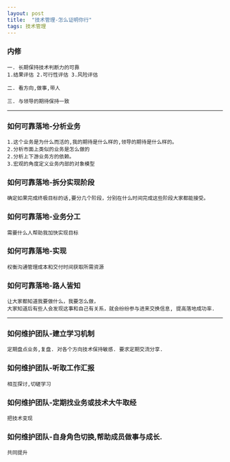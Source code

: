 ```yaml
---
layout: post
title:  "技术管理-怎么证明你行"
tags: 技术管理
---
```


### 内修

    一. 长期保持技术判断力的可靠
    1.结果评估 2.可行性评估 3.风险评估
    
    二. 看方向,做事,带人
    
    三. 与领导的期待保持一致
        
---
        
### 如何可靠落地-分析业务  
    
    1.这个业务是为什么而活的,我的期待是什么样的,领导的期待是什么样的。
    2.分析市面上类似的业务是怎么做的
    2.分析上下游业务方的依赖。
    3.宏观的角度定义业务内部的对象模型
    
### 如何可靠落地-拆分实现阶段

    确定如果完成终极目标的话,要分几个阶段，分别在什么时间完成这些阶段大家都能接受。
    
### 如何可靠落地-业务分工

    需要什么人帮助我加快实现目标
    
### 如何可靠落地-实现

    权衡沟通管理成本和交付时间获取所需资源
    
### 如何可靠落地-路人皆知

    让大家都知道我要做什么，我要怎么做，
    大家知道后有些人会发现这事和自己有关系，就会纷纷参与进来交换信息, 提高落地成功率.
    
    
---

### 如何维护团队-建立学习机制

    定期盘点业务,复盘. 对各个方向技术保持敏感. 要求定期交流分享.
    
### 如何维护团队-听取工作汇报
    
    相互探讨,切磋学习
    
### 如何维护团队-定期找业务或技术大牛取经
    
    把技术变现
    
### 如何维护团队-自身角色切换,帮助成员做事与成长.
    
    共同提升
    

   
